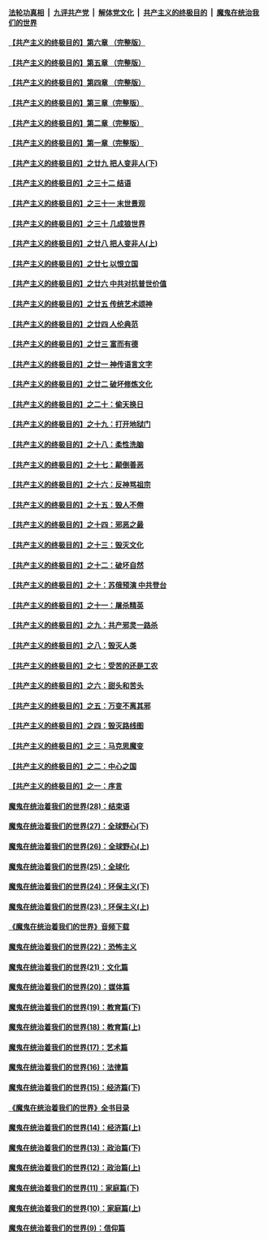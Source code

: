 ####  [法轮功真相](../../../../basic/blob/master/README.md?t=11231526) &nbsp;|&nbsp; [九评共产党](../../../../9ping.md/blob/master/README.md?t=11231526) &nbsp;|&nbsp; [解体党文化](../../../../jtdwh.md/blob/master/README.md?t=11231526)  &nbsp;|&nbsp; [共产主义的终极目的](../../../../gczydzjmd.md/blob/master/README.md?t=11231526) &nbsp;|&nbsp; [魔鬼在统治我们的世界](../../../../mgztzwmdsj.md/blob/master/README.md?t=11231526) 

#### [【共产主义的终极目的】第六章 （完整版）](../pages/nsc422/n11428913.md?t=11231526) 

#### [【共产主义的终极目的】第五章 （完整版）](../pages/nsc422/n11428912.md?t=11231526) 

#### [【共产主义的终极目的】第四章 （完整版）](../pages/nsc422/n11428907.md?t=11231526) 

#### [【共产主义的终极目的】第三章（完整版）](../pages/nsc422/n11428848.md?t=11231526) 

#### [【共产主义的终极目的】第二章（完整版）](../pages/nsc422/n11428831.md?t=11231526) 

#### [【共产主义的终极目的】第一章（完整版）](../pages/nsc422/n11417651.md?t=11231526) 

#### [【共产主义的终极目的】之廿九 把人变非人(下)](../pages/nsc422/n11344140.md?t=11231526) 

#### [【共产主义的终极目的】之三十二 结语](../pages/nsc422/n11360535.md?t=11231526) 

#### [【共产主义的终极目的】之三十一 末世景观](../pages/nsc422/n11351129.md?t=11231526) 

#### [【共产主义的终极目的】之三十 几成狼世界](../pages/nsc422/n11348280.md?t=11231526) 

#### [【共产主义的终极目的】之廿八 把人变非人(上)](../pages/nsc422/n11340492.md?t=11231526) 

#### [【共产主义的终极目的】之廿七 以恨立国](../pages/nsc422/n11336944.md?t=11231526) 

#### [【共产主义的终极目的】之廿六 中共对抗普世价值](../pages/nsc422/n11324785.md?t=11231526) 

#### [【共产主义的终极目的】之廿五 传统艺术颂神](../pages/nsc422/n11296396.md?t=11231526) 

#### [【共产主义的终极目的】之廿四 人伦典范](../pages/nsc422/n11296397.md?t=11231526) 

#### [【共产主义的终极目的】之廿三 富而有德](../pages/nsc422/n11283598.md?t=11231526) 

#### [【共产主义的终极目的】之廿一 神传语言文字](../pages/nsc422/n11263265.md?t=11231526) 

#### [【共产主义的终极目的】之廿二 破坏修炼文化](../pages/nsc422/n11245728.md?t=11231526) 

#### [【共产主义的终极目的】之二十：偷天换日](../pages/nsc422/n11238846.md?t=11231526) 

#### [【共产主义的终极目的】之十九：打开地狱门](../pages/nsc422/n11206376.md?t=11231526) 

#### [【共产主义的终极目的】之十八：柔性洗脑](../pages/nsc422/n11199994.md?t=11231526) 

#### [【共产主义的终极目的】之十七：颠倒善恶](../pages/nsc422/n11179782.md?t=11231526) 

#### [【共产主义的终极目的】之十六：反神骂祖宗](../pages/nsc422/n11166798.md?t=11231526) 

#### [【共产主义的终极目的】之十五：毁人不倦](../pages/nsc422/n11166792.md?t=11231526) 

#### [【共产主义的终极目的】之十四：邪恶之最](../pages/nsc422/n11150249.md?t=11231526) 

#### [【共产主义的终极目的】之十三：毁灭文化](../pages/nsc422/n11135227.md?t=11231526) 

#### [【共产主义的终极目的】之十二：破坏自然](../pages/nsc422/n11135214.md?t=11231526) 

#### [【共产主义的终极目的】之十：苏俄预演 中共登台](../pages/nsc422/n11118424.md?t=11231526) 

#### [【共产主义的终极目的】之十一：屠杀精英](../pages/nsc422/n11118442.md?t=11231526) 

#### [【共产主义的终极目的】之九：共产邪灵一路杀](../pages/nsc422/n11114139.md?t=11231526) 

#### [【共产主义的终极目的】之八：毁灭人类](../pages/nsc422/n11108503.md?t=11231526) 

#### [【共产主义的终极目的】之七：受苦的还是工农](../pages/nsc422/n11101809.md?t=11231526) 

#### [【共产主义的终极目的】之六：甜头和苦头](../pages/nsc422/n11096971.md?t=11231526) 

#### [【共产主义的终极目的】之五：万变不离其邪](../pages/nsc422/n11091285.md?t=11231526) 

#### [【共产主义的终极目的】之四：毁灭路线图](../pages/nsc422/n11086284.md?t=11231526) 

#### [【共产主义的终极目的】之三：马克思魔变](../pages/nsc422/n11061941.md?t=11231526) 

#### [【共产主义的终极目的】之二：中心之国](../pages/nsc422/n11047728.md?t=11231526) 

#### [【共产主义的终极目的】之一：序言](../pages/nsc422/n11086077.md?t=11231526) 

#### [魔鬼在统治着我们的世界(28)：结束语](../pages/nsc422/n10936246.md?t=11231526) 

#### [魔鬼在统治着我们的世界(27)：全球野心(下)](../pages/nsc422/n10928319.md?t=11231526) 

#### [魔鬼在统治着我们的世界(26)：全球野心(上)](../pages/nsc422/n10900318.md?t=11231526) 

#### [魔鬼在统治着我们的世界(25)：全球化](../pages/nsc422/n10788205.md?t=11231526) 

#### [魔鬼在统治着我们的世界(24)：环保主义(下)](../pages/nsc422/n10695307.md?t=11231526) 

#### [魔鬼在统治着我们的世界(23)：环保主义(上)](../pages/nsc422/n10688613.md?t=11231526) 

#### [《魔鬼在统治着我们的世界》音频下载](../pages/nsc422/n10635553.md?t=11231526) 

#### [魔鬼在统治着我们的世界(22)：恐怖主义](../pages/nsc422/n10614727.md?t=11231526) 

#### [魔鬼在统治着我们的世界(21)：文化篇](../pages/nsc422/n10597706.md?t=11231526) 

#### [魔鬼在统治着我们的世界(20)：媒体篇](../pages/nsc422/n10586579.md?t=11231526) 

#### [魔鬼在统治着我们的世界(19)：教育篇(下)](../pages/nsc422/n10564808.md?t=11231526) 

#### [魔鬼在统治着我们的世界(18)：教育篇(上)](../pages/nsc422/n10526970.md?t=11231526) 

#### [魔鬼在统治着我们的世界(17)：艺术篇](../pages/nsc422/n10499093.md?t=11231526) 

#### [魔鬼在统治着我们的世界(16)：法律篇](../pages/nsc422/n10485969.md?t=11231526) 

#### [魔鬼在统治着我们的世界(15)：经济篇(下)](../pages/nsc422/n10469975.md?t=11231526) 

#### [《魔鬼在统治着我们的世界》全书目录](../pages/nsc422/n10464261.md?t=11231526) 

#### [魔鬼在统治着我们的世界(14)：经济篇(上)](../pages/nsc422/n10457370.md?t=11231526) 

#### [魔鬼在统治着我们的世界(13)：政治篇(下)](../pages/nsc422/n10448270.md?t=11231526) 

#### [魔鬼在统治着我们的世界(12)：政治篇(上)](../pages/nsc422/n10444576.md?t=11231526) 

#### [魔鬼在统治着我们的世界(11)：家庭篇(下)](../pages/nsc422/n10440961.md?t=11231526) 

#### [魔鬼在统治着我们的世界(10)：家庭篇(上)](../pages/nsc422/n10435448.md?t=11231526) 

#### [魔鬼在统治着我们的世界(9)：信仰篇](../pages/nsc422/n10432159.md?t=11231526) 

